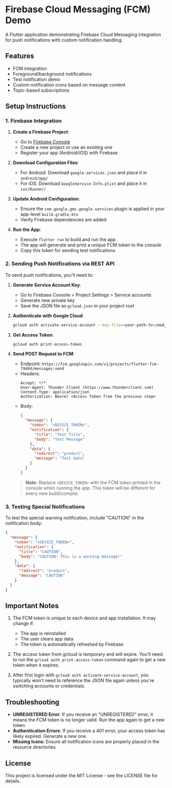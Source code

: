 # Firebase Cloud Messaging (FCM) Demo

A Flutter application demonstrating Firebase Cloud Messaging integration for push notifications with custom notification handling.

## Features

- FCM integration
- Foreground/background notifications
- Test notification demo
- Custom notification icons based on message content
- Topic-based subscriptions

## Setup Instructions

### 1. Firebase Integration

1. **Create a Firebase Project**:
   - Go to [Firebase Console](https://console.firebase.google.com/)
   - Create a new project or use an existing one
   - Register your app (Android/iOS) with Firebase

2. **Download Configuration Files**:
   - For Android: Download `google-services.json` and place it in `android/app/`
   - For iOS: Download `GoogleService-Info.plist` and place it in `ios/Runner/`

3. **Update Android Configuration**:
   - Ensure the `com.google.gms.google-services` plugin is applied in your app-level `build.gradle.kts`
   - Verify Firebase dependencies are added

4. **Run the App**:
   - Execute `flutter run` to build and run the app
   - The app will generate and print a unique FCM token to the console
   - Copy this token for sending test notifications

### 2. Sending Push Notifications via REST API

To send push notifications, you'll need to:

1. **Generate Service Account Key**:
   - Go to Firebase Console > Project Settings > Service accounts
   - Generate new private key
   - Save the JSON file as `gcloud.json` in your project root

2. **Authenticate with Google Cloud**:
   ```bash
   gcloud auth activate-service-account --key-file=<your-path-to>/mad_fcm/gcloud.json
   ```

3. **Get Access Token**:
   ```bash
   gcloud auth print-access-token
   ```
   
4. **Send POST Request to FCM**:
   - Endpoint: `https://fcm.googleapis.com/v1/projects/flutter-fcm-79d4d/messages:send`
   - Headers:
     ```
     Accept: */*
     User-Agent: Thunder Client (https://www.thunderclient.com)
     Content-Type: application/json
     Authorization: Bearer <Access Token from the previous step>
     ```
   - Body:
     ```json
     {
       "message": {
         "token": "<DEVICE_TOKEN>",
         "notification": {
           "title": "Test Title",
           "body": "Test Message"
         },
         "data": {
           "redirect": "product",
           "message": "Test data"
         }
       }
     }
     ```

   > **Note**: Replace `<DEVICE_TOKEN>` with the FCM token printed in the console when running the app. This token will be different for every new build/compile.

### 3. Testing Special Notifications

To test the special warning notification, include "CAUTION" in the notification body:

```json
{
  "message": {
    "token": "<DEVICE_TOKEN>",
    "notification": {
      "title": "CAUTION",
      "body": "CAUTION: This is a warning message!"
    },
    "data": {
      "redirect": "product",
      "message": "CAUTION"
    }
  }
}
```

## Important Notes

1. The FCM token is unique to each device and app installation. It may change if:
   - The app is reinstalled
   - The user clears app data
   - The token is automatically refreshed by Firebase

2. The access token from gcloud is temporary and will expire. You'll need to run the `gcloud auth print-access-token` command again to get a new token when it expires.

3. After first login with `gcloud auth activate-service-account`, you typically won't need to reference the JSON file again unless you're switching accounts or credentials.

## Troubleshooting

- **UNREGISTERED Error**: If you receive an "UNREGISTERED" error, it means the FCM token is no longer valid. Run the app again to get a new token.
- **Authentication Errors**: If you receive a 401 error, your access token has likely expired. Generate a new one.
- **Missing Icons**: Ensure all notification icons are properly placed in the resource directories.

## License

This project is licensed under the MIT License - see the LICENSE file for details.